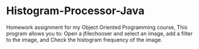 # Histogram-Processor-Java

Homework assignment for my Object Oriented Programming course,
This program allows you to: Open a jfilechooser and select an image, add a filter to the image,
and Check the histogram frequency of the image.
